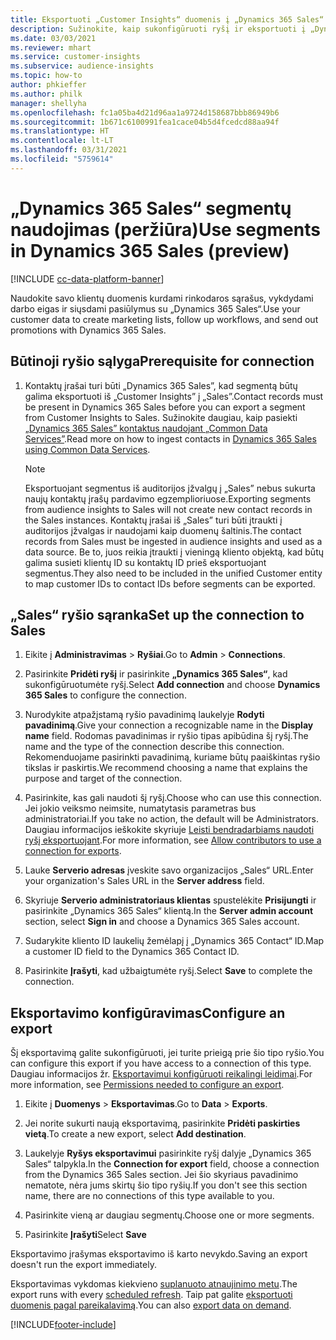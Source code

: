 ```yaml
---
title: Eksportuoti „Customer Insights“ duomenis į „Dynamics 365 Sales“
description: Sužinokite, kaip sukonfigūruoti ryšį ir eksportuoti į „Dynamics 365 Sales“.
ms.date: 03/03/2021
ms.reviewer: mhart
ms.service: customer-insights
ms.subservice: audience-insights
ms.topic: how-to
author: phkieffer
ms.author: philk
manager: shellyha
ms.openlocfilehash: fc1a05ba4d21d96aa1a9724d158687bbb86949b6
ms.sourcegitcommit: 1b671c6100991fea1cace04b5d4fcedcd88aa94f
ms.translationtype: HT
ms.contentlocale: lt-LT
ms.lasthandoff: 03/31/2021
ms.locfileid: "5759614"
---
```

# <a name="use-segments-in-dynamics-365-sales-preview"></a><span data-ttu-id="b0194-103">„Dynamics 365 Sales“ segmentų naudojimas (peržiūra)</span><span class="sxs-lookup"><span data-stu-id="b0194-103">Use segments in Dynamics 365 Sales (preview)</span></span>

[!INCLUDE [cc-data-platform-banner](../includes/cc-data-platform-banner.md)]

<span data-ttu-id="b0194-104">Naudokite savo klientų duomenis kurdami rinkodaros sąrašus, vykdydami darbo eigas ir siųsdami pasiūlymus su „Dynamics 365 Sales“.</span><span class="sxs-lookup"><span data-stu-id="b0194-104">Use your customer data to create marketing lists, follow up workflows, and send out promotions with Dynamics 365 Sales.</span></span>

## <a name="prerequisite-for-connection"></a><span data-ttu-id="b0194-105">Būtinoji ryšio sąlyga</span><span class="sxs-lookup"><span data-stu-id="b0194-105">Prerequisite for connection</span></span>

1. <span data-ttu-id="b0194-106">Kontaktų įrašai turi būti „Dynamics 365 Sales”, kad segmentą būtų galima eksportuoti iš „Customer Insights” į „Sales”.</span><span class="sxs-lookup"><span data-stu-id="b0194-106">Contact records must be present in Dynamics 365 Sales before you can export a segment from Customer Insights to Sales.</span></span> <span data-ttu-id="b0194-107">Sužinokite daugiau, kaip pasiekti [„Dynamics 365 Sales” kontaktus naudojant „Common Data Services”](connect-power-query.md).</span><span class="sxs-lookup"><span data-stu-id="b0194-107">Read more on how to ingest contacts in [Dynamics 365 Sales using Common Data Services](connect-power-query.md).</span></span>

   > [!NOTE]
   > <span data-ttu-id="b0194-108">Eksportuojant segmentus iš auditorijos įžvalgų į „Sales” nebus sukurta naujų kontaktų įrašų pardavimo egzemplioriuose.</span><span class="sxs-lookup"><span data-stu-id="b0194-108">Exporting segments from audience insights to Sales will not create new contact records in the Sales instances.</span></span> <span data-ttu-id="b0194-109">Kontaktų įrašai iš „Sales” turi būti įtraukti į auditorijos įžvalgas ir naudojami kaip duomenų šaltinis.</span><span class="sxs-lookup"><span data-stu-id="b0194-109">The contact records from Sales must be ingested in audience insights and used as a data source.</span></span> <span data-ttu-id="b0194-110">Be to, juos reikia įtraukti į vieningą kliento objektą, kad būtų galima susieti klientų ID su kontaktų ID prieš eksportuojant segmentus.</span><span class="sxs-lookup"><span data-stu-id="b0194-110">They also need to be included in the unified Customer entity to map customer IDs to contact IDs before segments can be exported.</span></span>

## <a name="set-up-the-connection-to-sales"></a><span data-ttu-id="b0194-111">„Sales“ ryšio sąranka</span><span class="sxs-lookup"><span data-stu-id="b0194-111">Set up the connection to Sales</span></span>

1. <span data-ttu-id="b0194-112">Eikite į **Administravimas** > **Ryšiai**.</span><span class="sxs-lookup"><span data-stu-id="b0194-112">Go to **Admin** > **Connections**.</span></span>

1. <span data-ttu-id="b0194-113">Pasirinkite **Pridėti ryšį** ir pasirinkite **„Dynamics 365 Sales“**, kad sukonfigūruotumėte ryšį.</span><span class="sxs-lookup"><span data-stu-id="b0194-113">Select **Add connection** and choose **Dynamics 365 Sales** to configure the connection.</span></span>

1. <span data-ttu-id="b0194-114">Nurodykite atpažįstamą ryšio pavadinimą laukelyje **Rodyti pavadinimą**.</span><span class="sxs-lookup"><span data-stu-id="b0194-114">Give your connection a recognizable name in the **Display name** field.</span></span> <span data-ttu-id="b0194-115">Rodomas pavadinimas ir ryšio tipas apibūdina šį ryšį.</span><span class="sxs-lookup"><span data-stu-id="b0194-115">The name and the type of the connection describe this connection.</span></span> <span data-ttu-id="b0194-116">Rekomenduojame pasirinkti pavadinimą, kuriame būtų paaiškintas ryšio tikslas ir paskirtis.</span><span class="sxs-lookup"><span data-stu-id="b0194-116">We recommend choosing a name that explains the purpose and target of the connection.</span></span>

1. <span data-ttu-id="b0194-117">Pasirinkite, kas gali naudoti šį ryšį.</span><span class="sxs-lookup"><span data-stu-id="b0194-117">Choose who can use this connection.</span></span> <span data-ttu-id="b0194-118">Jei jokio veiksmo neimsite, numatytasis parametras bus administratoriai.</span><span class="sxs-lookup"><span data-stu-id="b0194-118">If you take no action, the default will be Administrators.</span></span> <span data-ttu-id="b0194-119">Daugiau informacijos ieškokite skyriuje [Leisti bendradarbiams naudoti ryšį eksportuojant](connections.md#allow-contributors-to-use-a-connection-for-exports).</span><span class="sxs-lookup"><span data-stu-id="b0194-119">For more information, see [Allow contributors to use a connection for exports](connections.md#allow-contributors-to-use-a-connection-for-exports).</span></span>

1. <span data-ttu-id="b0194-120">Lauke **Serverio adresas** įveskite savo organizacijos „Sales“ URL.</span><span class="sxs-lookup"><span data-stu-id="b0194-120">Enter your organization's Sales URL in the **Server address** field.</span></span>

1. <span data-ttu-id="b0194-121">Skyriuje **Serverio administratoriaus klientas** spustelėkite **Prisijungti** ir pasirinkite „Dynamics 365 Sales“ klientą.</span><span class="sxs-lookup"><span data-stu-id="b0194-121">In the **Server admin account** section, select **Sign in** and choose a Dynamics 365 Sales account.</span></span>

1. <span data-ttu-id="b0194-122">Sudarykite kliento ID laukelių žemėlapį į „Dynamics 365 Contact“ ID.</span><span class="sxs-lookup"><span data-stu-id="b0194-122">Map a customer ID field to the Dynamics 365 Contact ID.</span></span>

1. <span data-ttu-id="b0194-123">Pasirinkite **Įrašyti**, kad užbaigtumėte ryšį.</span><span class="sxs-lookup"><span data-stu-id="b0194-123">Select **Save** to complete the connection.</span></span> 

## <a name="configure-an-export"></a><span data-ttu-id="b0194-124">Eksportavimo konfigūravimas</span><span class="sxs-lookup"><span data-stu-id="b0194-124">Configure an export</span></span>

<span data-ttu-id="b0194-125">Šį eksportavimą galite sukonfigūruoti, jei turite prieigą prie šio tipo ryšio.</span><span class="sxs-lookup"><span data-stu-id="b0194-125">You can configure this export if you have access to a connection of this type.</span></span> <span data-ttu-id="b0194-126">Daugiau informacijos žr. [Eksportavimui konfigūruoti reikalingi leidimai](export-destinations.md#set-up-a-new-export).</span><span class="sxs-lookup"><span data-stu-id="b0194-126">For more information, see [Permissions needed to configure an export](export-destinations.md#set-up-a-new-export).</span></span>

1. <span data-ttu-id="b0194-127">Eikite į **Duomenys** > **Eksportavimas**.</span><span class="sxs-lookup"><span data-stu-id="b0194-127">Go to **Data** > **Exports**.</span></span>

1. <span data-ttu-id="b0194-128">Jei norite sukurti naują eksportavimą, pasirinkite **Pridėti paskirties vietą**.</span><span class="sxs-lookup"><span data-stu-id="b0194-128">To create a new export, select **Add destination**.</span></span>

1. <span data-ttu-id="b0194-129">Laukelyje **Ryšys eksportavimui** pasirinkite ryšį dalyje „Dynamics 365 Sales“ talpykla.</span><span class="sxs-lookup"><span data-stu-id="b0194-129">In the **Connection for export** field, choose a connection from the Dynamics 365 Sales section.</span></span> <span data-ttu-id="b0194-130">Jei šio skyriaus pavadinimo nematote, nėra jums skirtų šio tipo ryšių.</span><span class="sxs-lookup"><span data-stu-id="b0194-130">If you don't see this section name, there are no connections of this type available to you.</span></span>

1. <span data-ttu-id="b0194-131">Pasirinkite vieną ar daugiau segmentų.</span><span class="sxs-lookup"><span data-stu-id="b0194-131">Choose one or more segments.</span></span>

1. <span data-ttu-id="b0194-132">Pasirinkite **Įrašyti**</span><span class="sxs-lookup"><span data-stu-id="b0194-132">Select **Save**</span></span>

<span data-ttu-id="b0194-133">Eksportavimo įrašymas eksportavimo iš karto nevykdo.</span><span class="sxs-lookup"><span data-stu-id="b0194-133">Saving an export doesn't run the export immediately.</span></span>

<span data-ttu-id="b0194-134">Eksportavimas vykdomas kiekvieno [suplanuoto atnaujinimo metu](system.md#schedule-tab).</span><span class="sxs-lookup"><span data-stu-id="b0194-134">The export runs with every [scheduled refresh](system.md#schedule-tab).</span></span> <span data-ttu-id="b0194-135">Taip pat galite [eksportuoti duomenis pagal pareikalavimą](export-destinations.md#run-exports-on-demand).</span><span class="sxs-lookup"><span data-stu-id="b0194-135">You can also [export data on demand](export-destinations.md#run-exports-on-demand).</span></span> 

[!INCLUDE[footer-include](../includes/footer-banner.md)]
